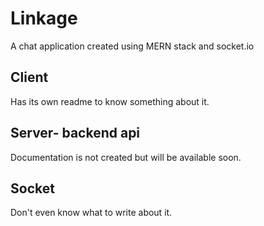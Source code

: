 # Linkage
A chat application created using MERN stack and socket.io

## Client 
Has its own readme to know something about it.

## Server- backend api
Documentation is not created but will be available soon.

## Socket
Don't even know what to write about it.
